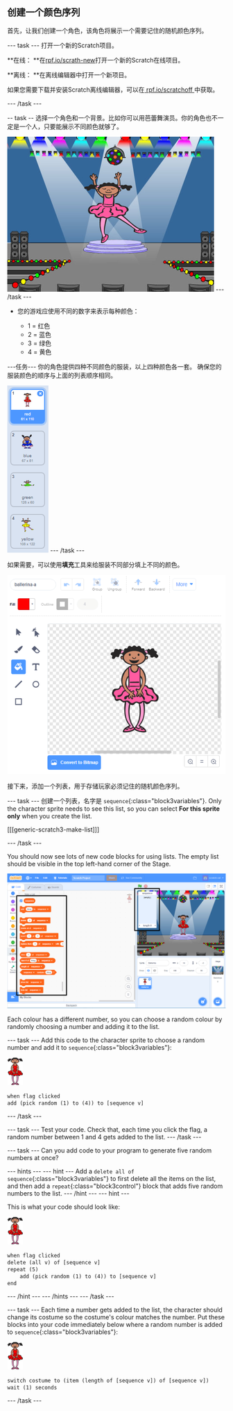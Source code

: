 ## 创建一个颜色序列

首先，让我们创建一个角色，该角色将展示一个需要记住的随机颜色序列。

\--- task \--- 打开一个新的Scratch项目。

**在线： **在[rpf.io/scrath-new](https://rpf.io/scratchon)打开一个新的Scratch在线项目。

**离线： **在离线编辑器中打开一个新项目。

如果您需要下载并安装Scratch离线编辑器，可以在[ rpf.io/scratchoff ](https://rpf.io/scratchoff)中获取。

\--- /task \---

-- task -- 选择一个角色和一个背景。比如你可以用芭蕾舞演员。你的角色也不一定是一个人，只要能展示不同颜色就够了。

![screenshot](images/colour-sprite.png) \--- /task \---

+ 您的游戏应使用不同的数字来表示每种颜色：
    
    + 1 = 红色
    + 2 = 蓝色
    + 3 = 绿色
    + 4 = 黄色

\---任务\--- 你的角色提供四种不同颜色的服装，以上四种颜色各一套。 确保您的服装颜色的顺序与上面的列表顺序相同。

![screenshot](images/colour-costume.png) \--- /task \---

如果需要，可以使用**填充**工具来给服装不同部分填上不同的颜色。

![color-a-shape](images/color-a-shape.png)

接下来，添加一个列表，用于存储玩家必须记住的随机颜色序列。

\--- task \--- 创建一个列表，名字是 `sequence`{:class="block3variables"}. Only the character sprite needs to see this list, so you can select **For this sprite only** when you create the list.

[[[generic-scratch3-make-list]]]

\--- /task \---

You should now see lots of new code blocks for using lists. The empty list should be visible in the top left-hand corner of the Stage.

![screenshot](images/colour-list-blocks-annotated.png)

Each colour has a different number, so you can choose a random colour by randomly choosing a number and adding it to the list.

\--- task \--- Add this code to the character sprite to choose a random number and add it to `sequence`{:class="block3variables"}:

![ballerina](images/ballerina.png)

```blocks3
when flag clicked
add (pick random (1) to (4)) to [sequence v]
```

\--- /task \---

\--- task \--- Test your code. Check that, each time you click the flag, a random number between 1 and 4 gets added to the list. \--- /task \---

\--- task \--- Can you add code to your program to generate five random numbers at once?

\--- hints \--- \--- hint \--- Add a `delete all of sequence`{:class="block3variables"} to first delete all the items on the list, and then add a `repeat`{:class="block3control"} block that adds five random numbers to the list. \--- /hint \--- \--- hint \---

This is what your code should look like:

![ballerina](images/ballerina.png)

```blocks3
when flag clicked
delete (all v) of [sequence v]
repeat (5)
    add (pick random (1) to (4)) to [sequence v]
end
```

\--- /hint \--- \--- /hints \--- \--- /task \---

\--- task \--- Each time a number gets added to the list, the character should change its costume so the costume's colour matches the number. Put these blocks into your code immediately below where a random number is added to `sequence`{:class="block3variables"}:

![ballerina](images/ballerina.png)

```blocks3
switch costume to (item (length of [sequence v]) of [sequence v])
wait (1) seconds
```

\--- /task \---